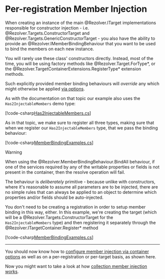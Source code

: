 ﻿# Per-registration Member Injection

When creating an instance of the main @Rezolver.ITarget implementations responsible for constructor injection -
i.e. @Rezolver.Targets.ConstructorTarget and @Rezolver.Targets.GenericConstructorTarget - you also have the ability
to provide an @Rezolver.IMemberBindingBehaviour that you want to be used to bind the members on each new instance.

You will rarely use these class' constructors directly.  Instead, most of the time, you will be using 
factory methods like @Rezolver.Target.ForType*, or the @Rezolver.TargetContainerExtensions.RegisterType*
extension methods.

Such explicitly provided member binding behaviours will *override* any which might otherwise be applied 
[via options](options.md).

As with the documentation on that topic our example also uses the `Has2InjectableMembers` demo type:

[!code-csharp[Has2InjectableMembers.cs](../../../../../test/Rezolver.Tests.Examples/Types/Has2InjectableMembers.cs#example)]

As in that topic, we make sure to register all three types, making sure that when we register our `Has2InjectableMembers`
type, that we pass the binding behaviour:

[!code-csharp[MemberBindingExamples.cs](../../../../../test/Rezolver.Tests.Examples/MemberBindingExamples.cs#example1)]

> [!WARNING]
> When using the @Rezolver.MemberBindingBehaviour.BindAll behaviour, if one of the services required by any of the writable 
> properties or fields is not present in the container, then the resolve operation will fail.
> 
> The behaviour is *deliberately* primitive - because unlike
> with constructors, where it's reasonable to assume all parameters are to be injected, there are no simple rules
> that can always be applied to an object to determine which properties and/or fields should be auto-injected.

You don't need to be creating a registration in order to setup member binding in this way, either.  In this example,
we're creating the target (which will be a @Rezolver.Targets.ConstructorTarget for the `Has2InjectableMembers` type)
and then registering it separately through the @Rezolver.ITargetContainer.Register* method

[!code-csharp[MemberBindingExamples.cs](../../../../../test/Rezolver.Tests.Examples/MemberBindingExamples.cs#example1b)]

* * *

You should now know how to [configure member injection via container options](options.md) as well as on a
per-registration or per-target basis, as shown here.

Now you might want to take a look at how [collection member injection works](collections.md).